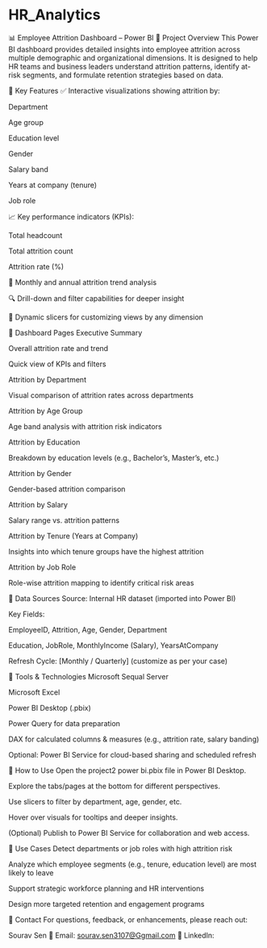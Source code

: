 # HR_Analytics
📊 Employee Attrition Dashboard – Power BI
📝 Project Overview
This Power BI dashboard provides detailed insights into employee attrition across multiple demographic and organizational dimensions. It is designed to help HR teams and business leaders understand attrition patterns, identify at-risk segments, and formulate retention strategies based on data.

🚀 Key Features
✅ Interactive visualizations showing attrition by:

Department

Age group

Education level

Gender

Salary band

Years at company (tenure)

Job role

📈 Key performance indicators (KPIs):

Total headcount

Total attrition count

Attrition rate (%)

📅 Monthly and annual attrition trend analysis

🔍 Drill-down and filter capabilities for deeper insight

📌 Dynamic slicers for customizing views by any dimension

📂 Dashboard Pages
Executive Summary

Overall attrition rate and trend

Quick view of KPIs and filters

Attrition by Department

Visual comparison of attrition rates across departments

Attrition by Age Group

Age band analysis with attrition risk indicators

Attrition by Education

Breakdown by education levels (e.g., Bachelor’s, Master’s, etc.)

Attrition by Gender

Gender-based attrition comparison

Attrition by Salary

Salary range vs. attrition patterns

Attrition by Tenure (Years at Company)

Insights into which tenure groups have the highest attrition

Attrition by Job Role

Role-wise attrition mapping to identify critical risk areas

📄 Data Sources
Source: Internal HR dataset (imported into Power BI)

Key Fields:

EmployeeID, Attrition, Age, Gender, Department

Education, JobRole, MonthlyIncome (Salary), YearsAtCompany

Refresh Cycle: [Monthly / Quarterly] (customize as per your case)

🧱 Tools & Technologies
Microsoft Sequal Server

Microsoft Excel

Power BI Desktop (.pbix)

Power Query for data preparation

DAX for calculated columns & measures (e.g., attrition rate, salary banding)

Optional: Power BI Service for cloud-based sharing and scheduled refresh

📌 How to Use
Open the project2 power bi.pbix file in Power BI Desktop.

Explore the tabs/pages at the bottom for different perspectives.

Use slicers to filter by department, age, gender, etc.

Hover over visuals for tooltips and deeper insights.

(Optional) Publish to Power BI Service for collaboration and web access.

🎯 Use Cases
Detect departments or job roles with high attrition risk

Analyze which employee segments (e.g., tenure, education level) are most likely to leave

Support strategic workforce planning and HR interventions

Design more targeted retention and engagement programs

📧 Contact
For questions, feedback, or enhancements, please reach out:

Sourav Sen
📩 Email: sourav.sen3107@Ggmail.com
💼 LinkedIn: 
